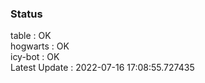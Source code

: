 ### Status


table : OK  
hogwarts : OK  
icy-bot : OK  
Latest Update : 2022-07-16 17:08:55.727435
